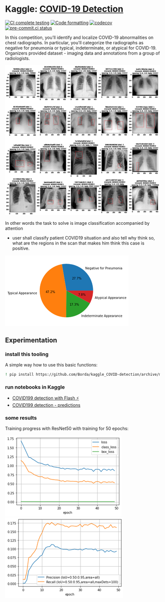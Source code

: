 # Kaggle: [COVID-19 Detection](https://www.kaggle.com/c/siim-covid19-detection)

[![CI complete testing](https://github.com/Borda/kaggle_COVID-detection/actions/workflows/ci_testing.yml/badge.svg?branch=main&event=push)](https://github.com/Borda/kaggle_COVID-detection/actions/workflows/ci_testing.yml)
[![Code formatting](https://github.com/Borda/kaggle_COVID-detection/actions/workflows/code-format.yml/badge.svg?branch=main&event=push)](https://github.com/Borda/kaggle_COVID-detection/actions/workflows/code-format.yml)
[![codecov](https://codecov.io/gh/Borda/kaggle_COVID-detection/branch/main/graph/badge.svg)](https://codecov.io/gh/Borda/kaggle_COVID-detection)
[![pre-commit.ci status](https://results.pre-commit.ci/badge/github/Borda/kaggle_COVID-detection/main.svg)](https://results.pre-commit.ci/latest/github/Borda/kaggle_COVID-detection/main)

In this competition, you’ll identify and localize COVID-19 abnormalities on chest radiographs.
In particular, you'll categorize the radiographs as negative for pneumonia or typical, indeterminate, or atypical for COVID-19.
Organizers provided dataset - imaging data and annotations from a group of radiologists.

![Sample images](./assets/image-class-samples.jpg)

In other words the task to solve is image classification accompanied by attention

- user shall classify patient COVID19 situation and also tell why think so, what are the regions in the scan that makes him think this case is positive.

![Label distribution](./assets/labels-pie.png)

## Experimentation

### install this tooling

A simple way how to use this basic functions:

```bash
! pip install https://github.com/Borda/kaggle_COVID-detection/archive/main.zip
```

### run notebooks in Kaggle

- [COVID199 detection with Flash ⚡](https://www.kaggle.com/jirkaborovec/covid-detection-with-lightning-flash)
- [COVID199 detection - predictions](https://www.kaggle.com/jirkaborovec/covid-detection-with-lightning-flash-predictions)

### some results

Training progress with ResNet50 with training  for 50 epochs:

![Training process](./assets/logging-loss.png)
![Training process](./assets/logging-metric.png)

